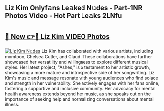 ## Liz Kim Onlyf𝚊ns Le𝚊ked N𝚞des - Part-1NR Photos Video - Hot Part Le𝚊ks 2LNfu

# <h2><a href="http://ac11207.deff.icu/?id=Liz+Kim">🔗 New 👉🔴 Liz Kim VIDEO Photos</a></h2>

[![Liz Kim N𝚞des](https://i.imgur.com/rIISA9y.gif)](http://ac11207.deff.icu/?id=Liz+Kim)
Liz Kim has collaborated with various artists, including mxmtoon, Chelsea Cutler, and Claud. These collaborations have further showcased her versatility and willingness to explore different musical styles. Her latest project, "Ashes," is a testament to her artistic growth, showcasing a more mature and introspective side of her songwriting. Liz Kim's music and message resonate with young audiences who find solace and strength in her vulnerability. She actively engages with her fans online, fostering a supportive and inclusive community. Her advocacy for mental health awareness extends beyond her music, as she speaks out on the importance of seeking help and normalizing conversations about mental illness.
